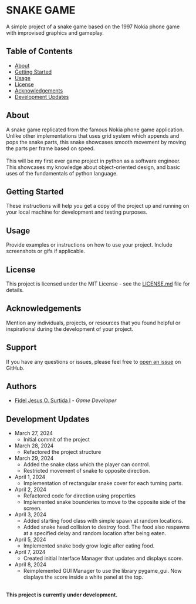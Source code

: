 # SNAKE GAME

A simple project of a snake game based on the 1997 Nokia phone game 
with improvised graphics and gameplay.


## Table of Contents

- [About](#about)
- [Getting Started](#getting-started)
- [Usage](#usage)
- [License](#license)
- [Acknowledgements](#acknowledgements)
- [Development Updates](#development-updates)

## About

A snake game replicated from the famous Nokia phone game application. 
Unlike other implementations that uses grid system which appends
and pops the snake parts, this snake showcases smooth movement by moving
the parts per frame based on speed.
<br><br>
This will be my first ever game project in python as a software engineer.
This showcases my knowledge about object-oriented design, and basic uses of 
the fundamentals of python language.

## Getting Started

These instructions will help you get a copy of the project up and running on your local machine for development and testing purposes.

## Usage

Provide examples or instructions on how to use your project. Include screenshots or gifs if applicable.

## License

This project is licensed under the MIT License - see the [LICENSE.md](LICENSE.md) file for details.

## Acknowledgements

Mention any individuals, projects, or resources that you found helpful or inspirational during the development of your project.

## Support

If you have any questions or issues, please feel free to [open an issue](https://github.com/fidelsurtida/snake/issues/new) on GitHub.

## Authors

- [Fidel Jesus O. Surtida I](https://github.com/fidelsurtida) - *Game Developer*

## Development Updates

- March 27, 2024 
  - Initial commit of the project
- March 28, 2024 
  - Refactored the project structure
- March 29, 2024
  - Added the snake class which the player can control.
  - Restricted movement of snake to opposite direction.
- April 1, 2024
  - Implementation of rectangular snake cover for each turning parts.
- April 2, 2024
  - Refactored code for direction using properties
  - Implemented snake bounderies to move to the opposite side of the screen.
- April 3, 2024
  - Added starting food class with simple spawn at random locations.
  - Added snake head collision to destroy food. The food also respawns 
    at a specified delay and random location after being eaten.
- April 5, 2024
  - Implemented snake body grow logic after eating food.
- April 7, 2024
  - Created initial Interface Manager that updates and displays score.
- April 8, 2024
  - Reimplemented GUI Manager to use the library pygame_gui. Now displays
    the score inside a white panel at the top.
  
<br>
<b>This project is currently under development.</b>